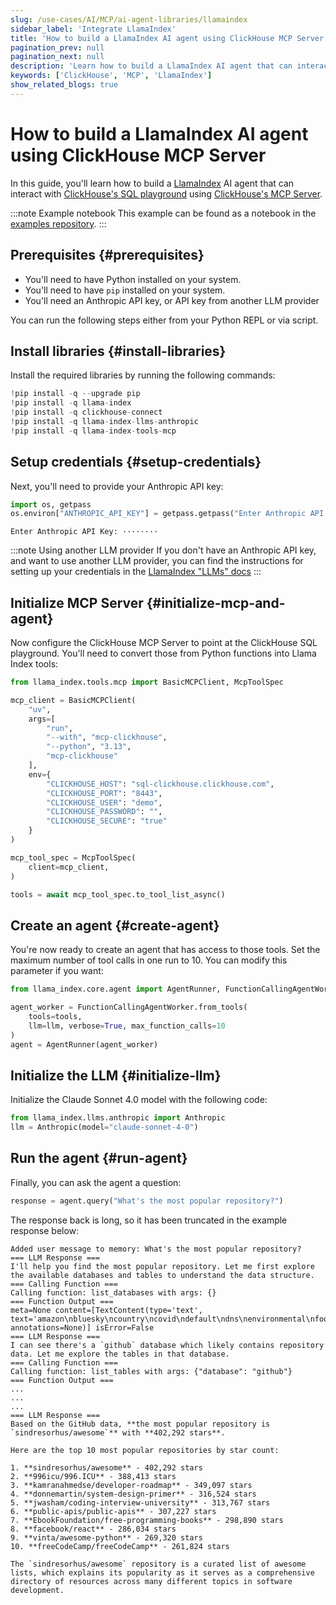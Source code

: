 ```yaml
---
slug: /use-cases/AI/MCP/ai-agent-libraries/llamaindex
sidebar_label: 'Integrate LlamaIndex'
title: 'How to build a LlamaIndex AI agent using ClickHouse MCP Server.'
pagination_prev: null
pagination_next: null
description: 'Learn how to build a LlamaIndex AI agent that can interact with ClickHouse MCP Server.'
keywords: ['ClickHouse', 'MCP', 'LlamaIndex']
show_related_blogs: true
---
```


# How to build a LlamaIndex AI agent using ClickHouse MCP Server

In this guide, you'll learn how to build a [LlamaIndex](https://docs.llamaindex.ai) AI agent that
can interact with [ClickHouse's SQL playground](https://sql.clickhouse.com/) using [ClickHouse's MCP Server](https://github.com/ClickHouse/mcp-clickhouse).

:::note Example notebook
This example can be found as a notebook in the [examples repository](https://github.com/ClickHouse/examples/blob/main/ai/mcp/llamaindex/llamaindex.ipynb).
:::

## Prerequisites {#prerequisites}
- You'll need to have Python installed on your system.
- You'll need to have `pip` installed on your system.
- You'll need an Anthropic API key, or API key from another LLM provider

You can run the following steps either from your Python REPL or via script.

<VerticalStepper headerLevel="h2">

## Install libraries {#install-libraries}

Install the required libraries by running the following commands:

```python
!pip install -q --upgrade pip
!pip install -q llama-index
!pip install -q clickhouse-connect
!pip install -q llama-index-llms-anthropic
!pip install -q llama-index-tools-mcp
```

## Setup credentials {#setup-credentials}

Next, you'll need to provide your Anthropic API key:

```python
import os, getpass
os.environ["ANTHROPIC_API_KEY"] = getpass.getpass("Enter Anthropic API Key:")
```

```response title="Response"
Enter Anthropic API Key: ········
```

:::note Using another LLM provider
If you don't have an Anthropic API key, and want to use another LLM provider,
you can find the instructions for setting up your credentials in the [LlamaIndex "LLMs" docs](https://docs.llamaindex.ai/en/stable/examples/)
:::

## Initialize MCP Server {#initialize-mcp-and-agent}

Now configure the ClickHouse MCP Server to point at the ClickHouse SQL playground.
You'll need to convert those from Python functions into Llama Index tools:

```python
from llama_index.tools.mcp import BasicMCPClient, McpToolSpec

mcp_client = BasicMCPClient(
    "uv",
    args=[
        "run",
        "--with", "mcp-clickhouse",
        "--python", "3.13",
        "mcp-clickhouse"
    ],
    env={
        "CLICKHOUSE_HOST": "sql-clickhouse.clickhouse.com",
        "CLICKHOUSE_PORT": "8443",
        "CLICKHOUSE_USER": "demo",
        "CLICKHOUSE_PASSWORD": "",
        "CLICKHOUSE_SECURE": "true"
    }
)

mcp_tool_spec = McpToolSpec(
    client=mcp_client,
)

tools = await mcp_tool_spec.to_tool_list_async()
```
## Create an agent {#create-agent}

You're now ready to create an agent that has access to those tools. Set the maximum
number of tool calls in one run to 10. You can modify this parameter if you want:

```python
from llama_index.core.agent import AgentRunner, FunctionCallingAgentWorker

agent_worker = FunctionCallingAgentWorker.from_tools(
    tools=tools,
    llm=llm, verbose=True, max_function_calls=10
)
agent = AgentRunner(agent_worker)
```

## Initialize the LLM {#initialize-llm}

Initialize the Claude Sonnet 4.0 model with the following code:

```python
from llama_index.llms.anthropic import Anthropic
llm = Anthropic(model="claude-sonnet-4-0")
```

## Run the agent {#run-agent}

Finally, you can ask the agent a question:

```python
response = agent.query("What's the most popular repository?")
```

The response back is long, so it has been truncated in the example 
response below:

```response title="Response"
Added user message to memory: What's the most popular repository?
=== LLM Response ===
I'll help you find the most popular repository. Let me first explore the available databases and tables to understand the data structure.
=== Calling Function ===
Calling function: list_databases with args: {}
=== Function Output ===
meta=None content=[TextContent(type='text', text='amazon\nbluesky\ncountry\ncovid\ndefault\ndns\nenvironmental\nfood\nforex\ngeo\ngit\ngithub\nhackernews\nimdb\nlogs\nmetrica\nmgbench\nmta\nnoaa\nnyc_taxi\nnypd\nontime\nopensky\notel\notel_v2\npypi\nrandom\nreddit\nrubygems\nstackoverflow\nstar_schema\nstock\nsystem\ntw_weather\ntwitter\nuk\nwiki\nwords\nyoutube', annotations=None)] isError=False
=== LLM Response ===
I can see there's a `github` database which likely contains repository data. Let me explore the tables in that database.
=== Calling Function ===
Calling function: list_tables with args: {"database": "github"}
=== Function Output ===
...
...
...
=== LLM Response ===
Based on the GitHub data, **the most popular repository is `sindresorhus/awesome`** with **402,292 stars**.

Here are the top 10 most popular repositories by star count:

1. **sindresorhus/awesome** - 402,292 stars
2. **996icu/996.ICU** - 388,413 stars  
3. **kamranahmedse/developer-roadmap** - 349,097 stars
4. **donnemartin/system-design-primer** - 316,524 stars
5. **jwasham/coding-interview-university** - 313,767 stars
6. **public-apis/public-apis** - 307,227 stars
7. **EbookFoundation/free-programming-books** - 298,890 stars
8. **facebook/react** - 286,034 stars
9. **vinta/awesome-python** - 269,320 stars
10. **freeCodeCamp/freeCodeCamp** - 261,824 stars

The `sindresorhus/awesome` repository is a curated list of awesome lists, which explains its popularity as it serves as a comprehensive directory of resources across many different topics in software development.
```

</VerticalStepper>

